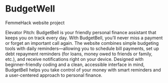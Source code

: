 # BudgetWell
FemmeHack website project


Elevator Pitch:
BudgetBell is your friendly personal finance assistant that keeps you on track every day. With BudgetBell, you’ll never miss a payment or forget an important call again. The website combines simple budgeting tools with daily reminders—allowing you to schedule bill payments, set up debt repayment reminders (for loans, money owed to friends or family, etc.), and receive notifications right on your device. Designed with beginner-friendly coding and a clean, accessible interface in mind, BudgetBell helps you take control of your money with smart reminders and a user-centered approach to personal finance.

